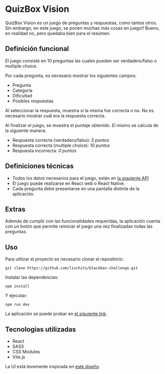 # QuizBox Vision

QuizBox Vision es un juego de preguntas y respuestas, como tantos otros. Sin embargo, en este juego, se ponen muchas más cosas en juego!! Bueno, en realidad no, pero quedaba bien para el resúmen.

## Definición funcional

El juego consiste en 10 preguntas las cuales pueden ser verdadero/falso o multiple choice.

Por cada pregunta, es necesario mostrar los siguientes campos:

- Pregunta
- Categoría
- Dificultad
- Posibles respuestas

Al seleccionar la respuesta, muestra si la misma fue correcta o no. No es necesario mostrar cuál era la respuesta correcta.

Al finalizar el juego, se muestra el puntaje obtenido. El mismo se calcula de la
siguiente manera:

- Respuesta correcta (verdadero/falso): _5 puntos_
- Respuesta correcta (multiple choice): _10 puntos_
- Respuesta incorrecta: _0 puntos_

## Definiciones técnicas

- Todos los datos necesarios para el juego, están en [la siguiente API](https://opentdb.com/api.php?amount=10)
- El juego puede realizarse en React web o React Native.
- Cada pregunta debe presentarse en una pantalla distinta de la aplicación.

## Extras

Además de cumplir con las funcionalidades requeridas, la aplicación cuenta con un botón que permite reiniciar el juego una vez finalizadas todas las preguntas.

## Uso

Para utilizar el proyecto es necesario clonar el repositorio:

`git clone https://github.com/livchits/blackbox-challenge.git`

Instalar las dependencias:

`npm install`

Y ejecutar:

`npm run dev`

La aplicación se puede probar en [el siguiente link](https://quiz-app.onrender.com/).

## Tecnologías utilizadas

- React
- SASS
- CSS Modules
- Vite.js

La UI está levemente inspirada en [este diseño](https://dribbble.com/shots/6508352-Quiz-App-UI-Oma).
